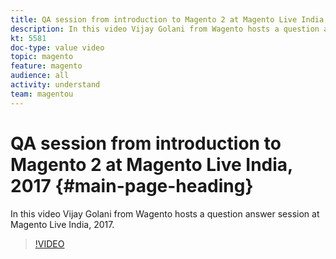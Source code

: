 ```yaml
---
title: QA session from introduction to Magento 2 at Magento Live India, 2017
description: In this video Vijay Golani from Wagento hosts a question answer session at Magento Live India, 2017.
kt: 5581
doc-type: value video
topic: magento
feature: magento
audience: all
activity: understand
team: magentou
---
```


# QA session from introduction to Magento 2 at Magento Live India, 2017 {#main-page-heading}

In this video Vijay Golani from Wagento hosts a question answer session at Magento Live India, 2017.

>[!VIDEO](https://video.tv.adobe.com/v/35769?quality=12&learn=on)
